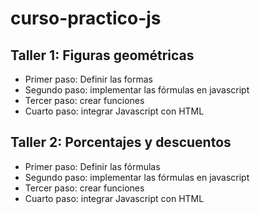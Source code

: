 # curso-practico-js

## Taller 1: Figuras geométricas
- Primer paso: Definir las formas
- Segundo paso: implementar las fórmulas en javascript
- Tercer paso: crear funciones
- Cuarto paso: integrar Javascript con HTML

## Taller 2: Porcentajes y descuentos
- Primer paso: Definir las fórmulas
- Segundo paso: implementar las fórmulas en javascript
- Tercer paso: crear funciones
- Cuarto paso: integrar Javascript con HTML
